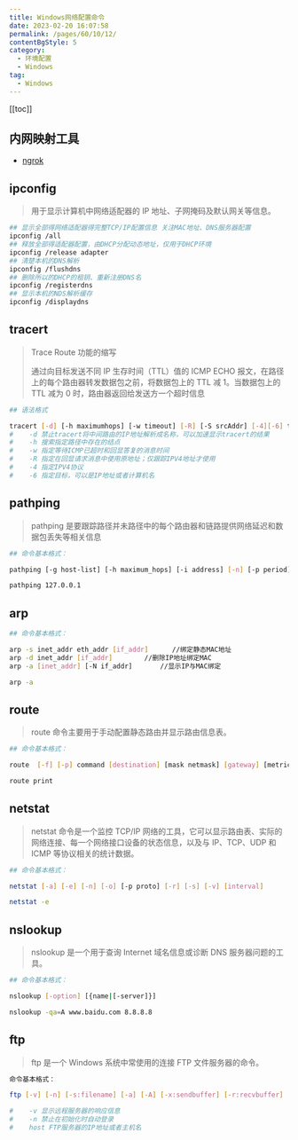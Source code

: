 ```yaml
---
title: Windows网络配置命令
date: 2023-02-20 16:07:58
permalink: /pages/60/10/12/
contentBgStyle: 5
category: 
  - 环境配置
  - Windows
tag: 
  - Windows
---
```


<!-- more -->

[[toc]]

## 内网映射工具

- [ngrok](https://ngrok.com/download)

## ipconfig

> 用于显示计算机中网络适配器的 IP 地址、子网掩码及默认网关等信息。

```bash
## 显示全部得网络适配器得完整TCP/IP配置信息 关注MAC地址、DNS服务器配置
ipconfig /all
## 释放全部得适配器配置，由DHCP分配动态地址，仅用于DHCP环境
ipconfig /release adapter
## 清楚本机的DNS解析
ipconfig /flushdns
## 删除所以的DHCP的租钥、重新注册DNS名
ipconfig /registerdns
## 显示本机的NDS解析缓存
ipconfig /displaydns
```

## tracert

> Trace Route 功能的缩写
>
> 通过向目标发送不同 IP 生存时间（TTL）值的 ICMP ECHO 报文，在路径上的每个路由器转发数据包之前，将数据包上的 TTL 减 1。当数据包上的 TTL 减为 0 时，路由器返回给发送方一个超时信息

```bash
## 语法格式

tracert [-d] [-h maximumhops] [-w timeout] [-R] [-S srcAddr] [-4][-6] targetname
#    -d 禁止tracert将中间路由的IP地址解析成名称，可以加速显示tracert的结果
#    -h 搜索指定路径中存在的结点
#    -w 指定等待ICMP已超时和回显答复的消息时间
#    -R 指定在回显请求消息中使用原地址；仅跟踪IPV4地址才使用
#    -4 指定IPV4协议
#    -6 指定目标，可以是IP地址或者计算机名
```

## pathping

> pathping 是要跟踪路径并未路径中的每个路由器和链路提供网络延迟和数据包丢失等相关信息

```bash
## 命令基本格式：

pathping [-g host-list] [-h maximum_hops] [-i address] [-n] [-p period] [-q num_queries][-w timeout] [-4] [-6] targetname

pathping 127.0.0.1
```

## arp

```bash
## 命令基本格式：

arp -s inet_addr eth_addr [if_addr]      //绑定静态MAC地址
arp -d inet_addr [if_addr]        //删除IP地址绑定MAC
arp -a [inet_addr] [-N if_addr]       //显示IP与MAC绑定

arp -a
```

## route

> route 命令主要用于手动配置静态路由并显示路由信息表。

```bash
## 命令基本格式：

route  [-f] [-p] command [destination] [mask netmask] [gateway] [metric metric] [if interface]

route print
```

## netstat

> netstat 命令是一个监控 TCP/IP 网络的工具，它可以显示路由表、实际的网络连接、每一个网络接口设备的状态信息，以及与 IP、TCP、UDP 和 ICMP 等协议相关的统计数据。

```bash
## 命令基本格式：

netstat [-a] [-e] [-n] [-o] [-p proto] [-r] [-s] [-v] [interval]

netstat -e
```

## nslookup

> nslookup 是一个用于查询 Internet 域名信息或诊断 DNS 服务器问题的工具。

```bash
## 命令基本格式：

nslookup [-option] [{name|[-server]}]

nslookup -qa=A www.baidu.com 8.8.8.8
```

## ftp

> ftp 是一个 Windows 系统中常使用的连接 FTP 文件服务器的命令。

```bash
命令基本格式：

ftp [-v] [-n] [-s:filename] [-a] [-A] [-x:sendbuffer] [-r:recvbuffer] [-b:asyncbuffers] [-w:windowsize] [host]

#    -v 显示远程服务器的响应信息
#    -n 禁止在初始化时自动登录
#    host FTP服务器的IP地址或者主机名
```
